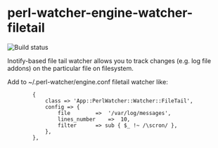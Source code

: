 perl-watcher-engine-watcher-filetail
====================================

![Build status](https://api.travis-ci.org/basiliscos/perl-watcher-engine-watcher-filetail.png "Build status")

Inotify-based file tail watcher allows you to track changes (e.g. log file addons)
on the particular file on filesystem.

Add to ~/.perl-watcher/engine.conf filetail watcher like:

```
        {
            class => 'App::PerlWatcher::Watcher::FileTail',
            config => {
                file    	=>  '/var/log/messages',
                lines_number    =>  10,
                filter  	=> sub { $_ !~ /\scron/ },
            },
        },

```


